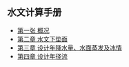 ## 水文计算手册
- [第一张 概况](chapter1.md)
- [第二章 水文下垫面](chapter2.md)
- [第三章 设计年降水量、水面蒸发及冰情](chapter3.md)
- [第四章 设计年径流](chapter4.md)